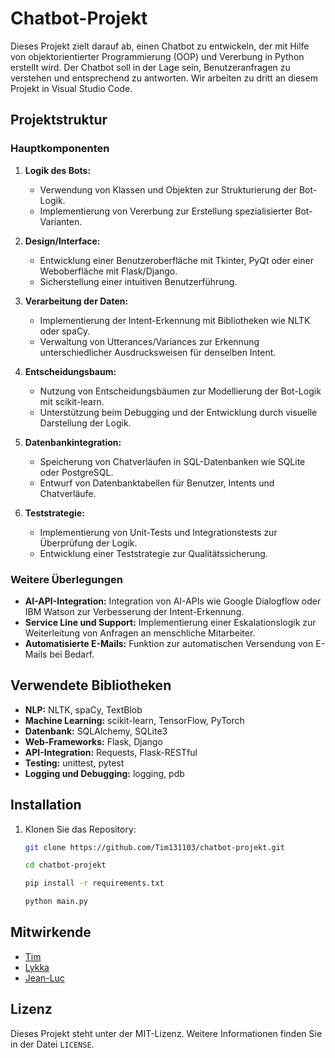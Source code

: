 # Chatbot-Projekt

Dieses Projekt zielt darauf ab, einen Chatbot zu entwickeln, der mit Hilfe von objektorientierter Programmierung (OOP) und Vererbung in Python erstellt wird. Der Chatbot soll in der Lage sein, Benutzeranfragen zu verstehen und entsprechend zu antworten. Wir arbeiten zu dritt an diesem Projekt in Visual Studio Code.

## Projektstruktur

### Hauptkomponenten

1. **Logik des Bots:**
   - Verwendung von Klassen und Objekten zur Strukturierung der Bot-Logik.
   - Implementierung von Vererbung zur Erstellung spezialisierter Bot-Varianten.

2. **Design/Interface:**
   - Entwicklung einer Benutzeroberfläche mit Tkinter, PyQt oder einer Weboberfläche mit Flask/Django.
   - Sicherstellung einer intuitiven Benutzerführung.

3. **Verarbeitung der Daten:**
   - Implementierung der Intent-Erkennung mit Bibliotheken wie NLTK oder spaCy.
   - Verwaltung von Utterances/Variances zur Erkennung unterschiedlicher Ausdrucksweisen für denselben Intent.

4. **Entscheidungsbaum:**
   - Nutzung von Entscheidungsbäumen zur Modellierung der Bot-Logik mit scikit-learn.
   - Unterstützung beim Debugging und der Entwicklung durch visuelle Darstellung der Logik.

5. **Datenbankintegration:**
   - Speicherung von Chatverläufen in SQL-Datenbanken wie SQLite oder PostgreSQL.
   - Entwurf von Datenbanktabellen für Benutzer, Intents und Chatverläufe.

6. **Teststrategie:**
   - Implementierung von Unit-Tests und Integrationstests zur Überprüfung der Logik.
   - Entwicklung einer Teststrategie zur Qualitätssicherung.

### Weitere Überlegungen

- **AI-API-Integration:** Integration von AI-APIs wie Google Dialogflow oder IBM Watson zur Verbesserung der Intent-Erkennung.
- **Service Line und Support:** Implementierung einer Eskalationslogik zur Weiterleitung von Anfragen an menschliche Mitarbeiter.
- **Automatisierte E-Mails:** Funktion zur automatischen Versendung von E-Mails bei Bedarf.

## Verwendete Bibliotheken

- **NLP:** NLTK, spaCy, TextBlob
- **Machine Learning:** scikit-learn, TensorFlow, PyTorch
- **Datenbank:** SQLAlchemy, SQLite3
- **Web-Frameworks:** Flask, Django
- **API-Integration:** Requests, Flask-RESTful
- **Testing:** unittest, pytest
- **Logging und Debugging:** logging, pdb

## Installation

1. Klonen Sie das Repository:
   ```bash
   git clone https://github.com/Tim131103/chatbot-projekt.git

   cd chatbot-projekt

   pip install -r requirements.txt

   python main.py

## Mitwirkende

- [Tim](https://github.com/Tim131103) 
- [Lykka](https://github.com/Lykka2)
- [Jean-Luc](https://github.com/jean-lucleminsky7478)

## Lizenz

Dieses Projekt steht unter der MIT-Lizenz. Weitere Informationen finden Sie in der Datei `LICENSE`.
